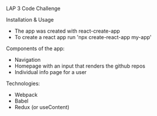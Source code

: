 LAP 3 Code Challenge


Installation & Usage

- The app was created with react-create-app
- To create a react app run 'npx create-react-app my-app'


Components of the app:
- Navigation
- Homepage with an input that renders the github repos
- Individual info page for a user

Technologies: 
- Webpack
- Babel
- Redux (or useContent)




